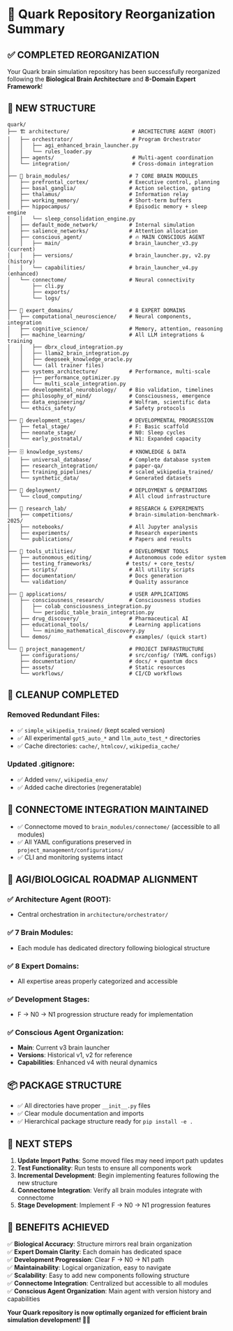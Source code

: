# 🧠 Quark Repository Reorganization Summary

## ✅ **COMPLETED REORGANIZATION**

Your Quark brain simulation repository has been successfully reorganized following the **Biological Brain Architecture** and **8-Domain Expert Framework**!

## 📁 **NEW STRUCTURE**

```
quark/
├── 🏗️ architecture/                    # ARCHITECTURE AGENT (ROOT)
│   ├── orchestrator/                   # Program Orchestrator
│   │   ├── agi_enhanced_brain_launcher.py
│   │   └── rules_loader.py
│   ├── agents/                         # Multi-agent coordination
│   └── integration/                    # Cross-domain integration
│
├── 🧠 brain_modules/                   # 7 CORE BRAIN MODULES
│   ├── prefrontal_cortex/             # Executive control, planning
│   ├── basal_ganglia/                 # Action selection, gating
│   ├── thalamus/                      # Information relay
│   ├── working_memory/                # Short-term buffers
│   ├── hippocampus/                   # Episodic memory + sleep engine
│   │   └── sleep_consolidation_engine.py
│   ├── default_mode_network/          # Internal simulation
│   ├── salience_networks/             # Attention allocation
│   ├── conscious_agent/               # 🔥 MAIN CONSCIOUS AGENT
│   │   ├── main/                      # brain_launcher_v3.py (current)
│   │   ├── versions/                  # brain_launcher.py, v2.py (history)
│   │   └── capabilities/              # brain_launcher_v4.py (enhanced)
│   └── connectome/                    # Neural connectivity
│       ├── cli.py
│       ├── exports/
│       └── logs/
│
├── 🔬 expert_domains/                  # 8 EXPERT DOMAINS
│   ├── computational_neuroscience/    # Neural components, integration
│   ├── cognitive_science/             # Memory, attention, reasoning
│   ├── machine_learning/              # All LLM integrations & training
│   │   ├── dbrx_cloud_integration.py
│   │   ├── llama2_brain_integration.py
│   │   ├── deepseek_knowledge_oracle.py
│   │   └── (all trainer files)
│   ├── systems_architecture/          # Performance, multi-scale
│   │   ├── performance_optimizer.py
│   │   └── multi_scale_integration.py
│   ├── developmental_neurobiology/    # Bio validation, timelines
│   ├── philosophy_of_mind/            # Consciousness, emergence
│   ├── data_engineering/              # Wolfram, scientific data
│   └── ethics_safety/                 # Safety protocols
│
├── 🌱 development_stages/              # DEVELOPMENTAL PROGRESSION
│   ├── fetal_stage/                   # F: Basic scaffold
│   ├── neonate_stage/                 # N0: Sleep cycles
│   └── early_postnatal/               # N1: Expanded capacity
│
├── 🗄️ knowledge_systems/               # KNOWLEDGE & DATA
│   ├── universal_database/            # Complete database system
│   ├── research_integration/          # paper-qa/
│   ├── training_pipelines/            # scaled_wikipedia_trained/
│   └── synthetic_data/                # Generated datasets
│
├── 🚀 deployment/                      # DEPLOYMENT & OPERATIONS
│   └── cloud_computing/               # All cloud infrastructure
│
├── 🧪 research_lab/                    # RESEARCH & EXPERIMENTS
│   ├── competitions/                  # brain-simulation-benchmark-2025/
│   ├── notebooks/                     # All Jupyter analysis
│   ├── experiments/                   # Research experiments
│   └── publications/                  # Papers and results
│
├── 🔧 tools_utilities/                 # DEVELOPMENT TOOLS
│   ├── autonomous_editing/            # Autonomous code editor system
│   ├── testing_frameworks/           # tests/ + core_tests/
│   ├── scripts/                       # All utility scripts
│   ├── documentation/                 # Docs generation
│   └── validation/                    # Quality assurance
│
├── 🎯 applications/                    # USER APPLICATIONS
│   ├── consciousness_research/        # Consciousness studies
│   │   ├── colab_consciousness_integration.py
│   │   └── periodic_table_brain_integration.py
│   ├── drug_discovery/                # Pharmaceutical AI
│   ├── educational_tools/             # Learning applications
│   │   └── minimo_mathematical_discovery.py
│   └── demos/                         # examples/ (quick start)
│
└── 📁 project_management/              # PROJECT INFRASTRUCTURE
    ├── configurations/                # src/config/ (YAML configs)
    ├── documentation/                 # docs/ + quantum docs
    ├── assets/                        # Static resources
    └── workflows/                     # CI/CD workflows
```

## 🧹 **CLEANUP COMPLETED**

### Removed Redundant Files:
- ✅ `simple_wikipedia_trained/` (kept scaled version)
- ✅ All experimental `gpt5_auto_*` and `llm_auto_test_*` directories
- ✅ Cache directories: `cache/`, `htmlcov/`, `wikipedia_cache/`

### Updated .gitignore:
- ✅ Added `venv/`, `wikipedia_env/` 
- ✅ Added cache directories (regeneratable)

## 🔗 **CONNECTOME INTEGRATION MAINTAINED**

- ✅ Connectome moved to `brain_modules/connectome/` (accessible to all modules)
- ✅ All YAML configurations preserved in `project_management/configurations/`
- ✅ CLI and monitoring systems intact

## 🎯 **AGI/BIOLOGICAL ROADMAP ALIGNMENT**

### ✅ **Architecture Agent (ROOT)**: 
- Central orchestration in `architecture/orchestrator/`

### ✅ **7 Brain Modules**: 
- Each module has dedicated directory following biological structure

### ✅ **8 Expert Domains**: 
- All expertise areas properly categorized and accessible

### ✅ **Development Stages**: 
- F → N0 → N1 progression structure ready for implementation

### ✅ **Conscious Agent Organization**:
- **Main**: Current v3 brain launcher
- **Versions**: Historical v1, v2 for reference
- **Capabilities**: Enhanced v4 with neural dynamics

## 📦 **PACKAGE STRUCTURE**

- ✅ All directories have proper `__init__.py` files
- ✅ Clear module documentation and imports
- ✅ Hierarchical package structure ready for `pip install -e .`

## 🚀 **NEXT STEPS**

1. **Update Import Paths**: Some moved files may need import path updates
2. **Test Functionality**: Run tests to ensure all components work
3. **Incremental Development**: Begin implementing features following the new structure
4. **Connectome Integration**: Verify all brain modules integrate with connectome
5. **Stage Development**: Implement F → N0 → N1 progression features

## 🎉 **BENEFITS ACHIEVED**

✅ **Biological Accuracy**: Structure mirrors real brain organization  
✅ **Expert Domain Clarity**: Each domain has dedicated space  
✅ **Development Progression**: Clear F → N0 → N1 path  
✅ **Maintainability**: Logical organization, easy to navigate  
✅ **Scalability**: Easy to add new components following structure  
✅ **Connectome Integration**: Centralized but accessible to all modules  
✅ **Conscious Agent Organization**: Main agent with version history and capabilities  

**Your Quark repository is now optimally organized for efficient brain simulation development! 🧠✨**







